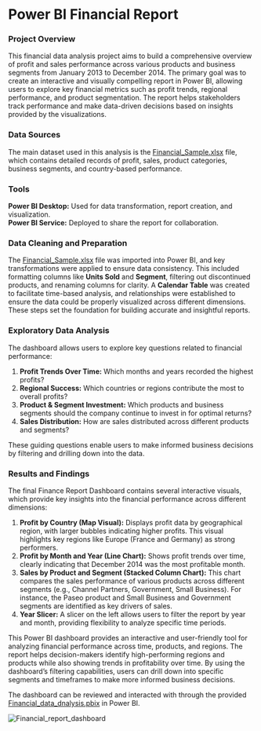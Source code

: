 # Power BI Financial Report

### Project Overview
This financial data analysis project aims to build a comprehensive overview of profit and sales performance across various products and business segments from January 2013 to December 2014. The primary goal was to create an interactive and visually compelling report in Power BI, allowing users to explore key financial metrics such as profit trends, regional performance, and product segmentation. The report helps stakeholders track performance and make data-driven decisions based on insights provided by the visualizations.

### Data Sources
The main dataset used in this analysis is the [Financial_Sample.xlsx](./Financial_Sample.xlsx) file, which contains detailed records of profit, sales, product categories, business segments, and country-based performance.

### Tools
**Power BI Desktop:** Used for data transformation, report creation, and visualization. <br />
**Power BI Service:** Deployed to share the report for collaboration.

### Data Cleaning and Preparation
The [Financial_Sample.xlsx](./Financial_Sample.xlsx) file was imported into Power BI, and key transformations were applied to ensure data consistency. This included formatting columns like **Units Sold** and **Segment**, filtering out discontinued products, and renaming columns for clarity. A **Calendar Table** was created to facilitate time-based analysis, and relationships were established to ensure the data could be properly visualized across different dimensions. These steps set the foundation for building accurate and insightful reports.

### Exploratory Data Analysis
The dashboard allows users to explore key questions related to financial performance:

1) **Profit Trends Over Time:** Which months and years recorded the highest profits?<br />
2) **Regional Success:** Which countries or regions contribute the most to overall profits?<br />
3) **Product & Segment Investment:** Which products and business segments should the company continue to invest in for optimal returns?<br />
4) **Sales Distribution:** How are sales distributed across different products and segments?<br />

These guiding questions enable users to make informed business decisions by filtering and drilling down into the data.

### Results and Findings
The final Finance Report Dashboard contains several interactive visuals, which provide key insights into the financial performance across different dimensions:

1) **Profit by Country (Map Visual):** Displays profit data by geographical region, with larger bubbles indicating higher profits. This visual highlights key regions like Europe (France and Germany) as strong performers.
2) **Profit by Month and Year (Line Chart):** Shows profit trends over time, clearly indicating that December 2014 was the most profitable month.
3) **Sales by Product and Segment (Stacked Column Chart):** This chart compares the sales performance of various products across different segments (e.g., Channel Partners, Government, Small Business). For instance, the Paseo product and Small Business and Government segments are identified as key drivers of sales.
4) **Year Slicer:** A slicer on the left allows users to filter the report by year and month, providing flexibility to analyze specific time periods.

This Power BI dashboard provides an interactive and user-friendly tool for analyzing financial performance across time, products, and regions. The report helps decision-makers identify high-performing regions and products while also showing trends in profitability over time. By using the dashboard’s filtering capabilities, users can drill down into specific segments and timeframes to make more informed business decisions.

The dashboard can be reviewed and interacted with through the provided [Financial_data_dnalysis.pbix](./Financial_data_analysis.pbix) in Power BI.

![Financial_report_dashboard](https://github.com/user-attachments/assets/6e9dd052-c90a-416c-874b-e13e3f3b3d2f)

